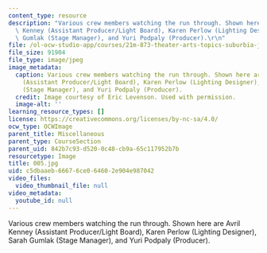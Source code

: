 ```yaml
---
content_type: resource
description: "Various crew members watching the run through. Shown here are Avril\
  \ Kenney (Assistant Producer/Light Board), Karen Perlow (Lighting Designer), Sarah\
  \ Gumlak (Stage Manager), and Yuri Podpaly (Producer).\r\n"
file: /ol-ocw-studio-app/courses/21m-873-theater-arts-topics-suburbia-january-iap-2008/c5dbaaeb66676ce064602e904e987042_005.jpg
file_size: 91904
file_type: image/jpeg
image_metadata:
  caption: Various crew members watching the run through. Shown here are Avril Kenney
    (Assistant Producer/Light Board), Karen Perlow (Lighting Designer), Sarah Gumlak
    (Stage Manager), and Yuri Podpaly (Producer).
  credit: Image courtesy of Eric Levenson. Used with permission.
  image-alt: ''
learning_resource_types: []
license: https://creativecommons.org/licenses/by-nc-sa/4.0/
ocw_type: OCWImage
parent_title: Miscellaneous
parent_type: CourseSection
parent_uid: 842b7c93-d520-0c48-cb9a-65c117952b7b
resourcetype: Image
title: 005.jpg
uid: c5dbaaeb-6667-6ce0-6460-2e904e987042
video_files:
  video_thumbnail_file: null
video_metadata:
  youtube_id: null
---
```

Various crew members watching the run through. Shown here are Avril Kenney (Assistant Producer/Light Board), Karen Perlow (Lighting Designer), Sarah Gumlak (Stage Manager), and Yuri Podpaly (Producer).
